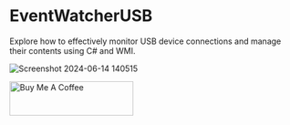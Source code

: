 # EventWatcherUSB

Explore how to effectively monitor USB device connections and manage their contents using C# and WMI.

![Screenshot 2024-06-14 140515](https://github.com/RonnieXcoder/EventWatcherUSB/assets/6543224/6fe5e711-c8c8-4313-8c2c-92668ba5d8b4)

<a href="https://www.buymeacoffee.com/_RonnieXCoder" target="_blank"><img src="https://cdn.buymeacoffee.com/buttons/v2/default-yellow.png" alt="Buy Me A Coffee" style="height: 60px !important;width: 217px !important;" ></a>


